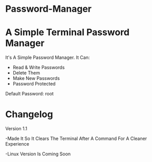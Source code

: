 # Password-Manager
<h1>A Simple Terminal Password Manager</h1>

It's A Simple Password Manager.
It Can:
- Read & Write Passwords
- Delete Them
- Make New Passwords
- Password Protected

Default Password: root

<h1>Changelog</h1>
Version 1.1
<p>-Made It So It Clears The Terminal After A Command For A Cleaner Experience</p>
<p>-Linux Version Is Coming Soon</p>
